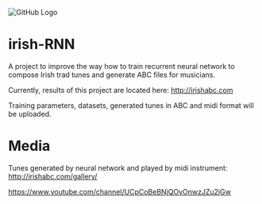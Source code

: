 ![GitHub Logo](https://i2.wp.com/irishabc.com/wp-content/uploads/2017/11/cropped-notes_oilify_warp.png?w=245)

# irish-RNN
A project to improve the way how to train recurrent neural network to compose Irish trad tunes and generate ABC files for musicians.

Currently, results of this project are located here:
http://irishabc.com

Training parameters, datasets, generated tunes in ABC and midi format will be uploaded.

# Media

Tunes generated by neural network and played by midi instrument:
http://irishabc.com/gallery/

https://www.youtube.com/channel/UCpCoBeBNjQOvOnwzJZu2jGw
